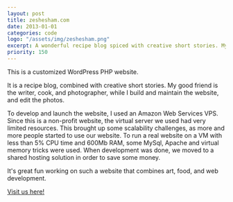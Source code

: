 ```yaml
---
layout: post
title: zeshesham.com
date: 2013-01-01
categories: code
logo: "/assets/img/zeshesham.png"
excerpt: A wonderful recipe blog spiced with creative short stories. My good friend is the writer, cook, and photographer.
priority: 150
---
```

This is a customized WordPress PHP website.

It is a recipe blog, combined with creative short stories. My good friend is the writer, cook, and photographer, while I build and maintain the website, and edit the photos.

To develop and launch the website, I used an Amazon Web Services VPS. Since this is a non-profit website, the virtual server we used had very limited resources. This brought up some scalability challenges, as more and more people started to use our website. To run a real website on a VM with less than 5% CPU time and 600Mb RAM, some MySql, Apache and virtual memory tricks were used. When development was done, we moved to a shared hosting solution in order to save some money.

It's great fun working on such a website that combines art, food, and web development.

[Visit us here!](http://www.zeshesham.com)
